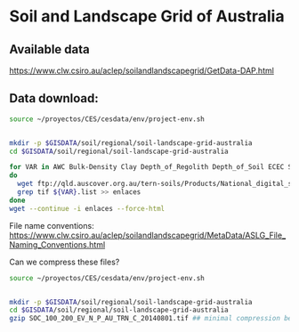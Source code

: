 # Soil and Landscape Grid of Australia
##

## Available data

https://www.clw.csiro.au/aclep/soilandlandscapegrid/GetData-DAP.html

## Data download:


```sh
source ~/proyectos/CES/cesdata/env/project-env.sh


mkdir -p $GISDATA/soil/regional/soil-landscape-grid-australia
cd $GISDATA/soil/regional/soil-landscape-grid-australia

for VAR in AWC Bulk-Density Clay Depth_of_Regolith Depth_of_Soil ECEC SOC  Sand  Silt  Total_N Total_P pHc
do
  wget ftp://qld.auscover.org.au/tern-soils/Products/National_digital_soil_property_maps/${VAR}/ --output-document=${VAR}.list
  grep tif ${VAR}.list >> enlaces
done
wget --continue -i enlaces --force-html

```

File name conventions: https://www.clw.csiro.au/aclep/soilandlandscapegrid/MetaData/ASLG_File_Naming_Conventions.html


Can we compress these files?

```sh
source ~/proyectos/CES/cesdata/env/project-env.sh


mkdir -p $GISDATA/soil/regional/soil-landscape-grid-australia
cd $GISDATA/soil/regional/soil-landscape-grid-australia
gzip SOC_100_200_EV_N_P_AU_TRN_C_20140801.tif ## minimal compression because it is already using LZW


```
